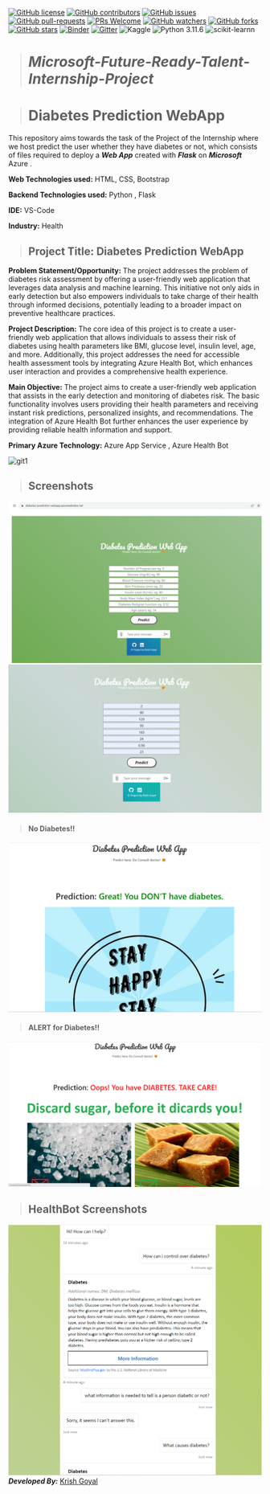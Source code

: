 [![GitHub license](https://img.shields.io/github/license/Krishnaa-tech/Diabetes-Prediction-web-app)](https://github.com/Krishnaa-tech/Diabetes-Prediction-web-app/blob/main/LICENSE)
[![GitHub contributors](https://img.shields.io/github/contributors/Krishnaa-tech/Diabetes-Prediction-web-app.svg)](https://GitHub.com/Krishnaa-tech/Diabetes-Prediction-web-app/graphs/contributors/)
[![GitHub issues](https://img.shields.io/github/issues/Krishnaa-tech/Diabetes-Prediction-web-app.svg)](https://GitHub.com/Krishnaa-tech/Diabetes-Prediction-web-app/issues/)
[![GitHub pull-requests](https://img.shields.io/github/issues-pr/Krishnaa-tech/Diabetes-Prediction-web-app.svg)](https://GitHub.com/Krishnaa-tech/Diabetes-Prediction-web-app/pulls/)
[![PRs Welcome](https://img.shields.io/badge/PRs-welcome-brightgreen.svg?style=flat-square)](http://makeapullrequest.com)
[![GitHub watchers](https://img.shields.io/github/watchers/Krishnaa-tech/Diabetes-Prediction-web-app.svg?style=social&label=Watch)](https://GitHub.com/Krishnaa-tech/Diabetes-Prediction-web-app/watchers/)
[![GitHub forks](https://img.shields.io/github/forks/Krishnaa-tech/Diabetes-Prediction-web-app.svg?style=social&label=Fork)](https://GitHub.com/Krishnaa-tech/Diabetes-Prediction-web-app/network/)
[![GitHub stars](https://img.shields.io/github/stars/Krishnaa-tech/Diabetes-Prediction-web-app.svg?style=social&label=Star)](https://GitHub.com/Krishnaa-tech/Diabetes-Prediction-web-app/stargazers/)
[![Binder](https://mybinder.org/badge_logo.svg)](https://mybinder.org/v2/gh/Krishnaa-tech/Diabetes-Prediction-web-app/HEAD)
[![Gitter](https://badges.gitter.im/Krishnaa-tech/Diabetes-Prediction-web-app.svg)](https://gitter.im/Krishnaa-tech/Diabetes-Prediction-web-app?utm_source=badge&utm_medium=badge&utm_campaign=pr-badge)
![Kaggle](https://img.shields.io/badge/Dataset-Kaggle-blue.svg) 
![Python 3.11.6](https://img.shields.io/badge/Python-3.11-brightgreen.svg) ![scikit-learnn](https://img.shields.io/badge/Library-Scikit_Learn-orange.svg)


># _Microsoft-Future-Ready-Talent-Internship-Project_

># Diabetes Prediction WebApp
This repository aims towards the task of the Project of the Internship where we host predict the user whether they have diabetes or not, which consists of files required to deploy a ___Web App___ created with ___Flask___ on ___Microsoft___ Azure .

**Web Technologies used:** HTML, CSS, Bootstrap

**Backend Technologies used:** Python , Flask

**IDE:** VS-Code

__Industry:__ Health

>## Project Title: Diabetes Prediction WebApp 

**Problem Statement/Opportunity:** The project addresses the problem of diabetes risk assessment by offering a user-friendly web application that leverages data analysis and machine learning. This initiative not only aids in early detection but also empowers individuals to take charge of their health through informed decisions, potentially leading to a broader impact on preventive healthcare practices.

**Project Description:** The core idea of this project is to create a user-friendly web application that allows individuals to assess their risk of diabetes using health parameters like BMI, glucose level, insulin level, age, and more. Additionally, this project addresses the need for accessible health assessment tools by integrating Azure Health Bot, which enhances user interaction and provides a comprehensive health experience.

**Main Objective:** The project aims to create a user-friendly web application that assists in the early detection and monitoring of diabetes risk. The basic functionality involves users providing their health parameters and receiving instant risk predictions, personalized insights, and recommendations. The integration of Azure Health Bot further enhances the user experience by providing reliable health information and support.

**Primary Azure Technology:** Azure App Service , Azure Health Bot

![git1](https://github.com/Krishnaa-tech/Travel-Tech-Microsoft-FRT/blob/5bbacc6f6d612a88ae5a3b6b6647b8ff85e85cd3/images/git1.png)

>## Screenshots
![Main Page](https://github.com/Krishnaa-tech/Diabetes-Prediction-web-app/blob/b891e722bc34d77eedece8778e69cef41854f98f/static/pic1.png)
![](https://github.com/Krishnaa-tech/Diabetes-Prediction-web-app/blob/b891e722bc34d77eedece8778e69cef41854f98f/static/pic2.png)
>#### No Diabetes!!
![](https://github.com/Krishnaa-tech/Diabetes-Prediction-web-app/blob/b891e722bc34d77eedece8778e69cef41854f98f/static/pic3.png)
>#### ALERT for Diabetes!!
![](https://github.com/Krishnaa-tech/Diabetes-Prediction-web-app/blob/b891e722bc34d77eedece8778e69cef41854f98f/static/pic5.png)

>## HealthBot Screenshots
![](https://github.com/Krishnaa-tech/Diabetes-Prediction-web-app/blob/b891e722bc34d77eedece8778e69cef41854f98f/static/pic4.png)
_**Developed By:**_ [Krish Goyal](https://github.com/Krishnaa-tech) 
